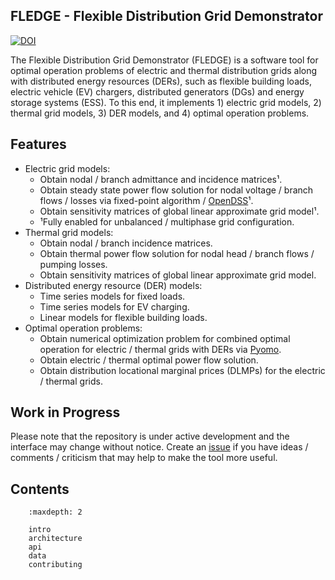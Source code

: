 ## FLEDGE - Flexible Distribution Grid Demonstrator

[![DOI](https://zenodo.org/badge/201130660.svg)](https://zenodo.org/badge/latestdoi/201130660)

The Flexible Distribution Grid Demonstrator (FLEDGE) is a software tool for optimal operation problems of electric and thermal distribution grids along with distributed energy resources (DERs), such as flexible building loads, electric vehicle (EV) chargers, distributed generators (DGs) and energy storage systems (ESS). To this end, it implements 1) electric grid models, 2) thermal grid models, 3) DER models, and 4) optimal operation problems.

## Features

- Electric grid models:
    - Obtain nodal / branch admittance and incidence matrices¹.
    - Obtain steady state power flow solution for nodal voltage / branch flows / losses via fixed-point algorithm / [OpenDSS](https://github.com/dss-extensions/OpenDSSDirect.py)¹.
    - Obtain sensitivity matrices of global linear approximate grid model¹.
    - ¹Fully enabled for unbalanced / multiphase grid configuration.
- Thermal grid models:
    - Obtain nodal / branch incidence matrices.
    - Obtain thermal power flow solution for nodal head / branch flows / pumping losses.
    - Obtain sensitivity matrices of global linear approximate grid model.
- Distributed energy resource (DER) models:
    - Time series models for fixed loads.
    - Time series models for EV charging.
    - Linear models for flexible building loads.
- Optimal operation problems:
    - Obtain numerical optimization problem for combined optimal operation for electric / thermal grids with DERs via [Pyomo](https://github.com/Pyomo/pyomo).
    - Obtain electric / thermal optimal power flow solution.
    - Obtain distribution locational marginal prices (DLMPs) for the electric / thermal grids.

## Work in Progress

Please note that the repository is under active development and the interface may change without notice. Create an [issue](https://github.com/TUMCREATE-ESTL/FLEDGE.jl/issues) if you have ideas / comments / criticism that may help to make the tool more useful.

## Contents

``` toctree::
    :maxdepth: 2

    intro
    architecture
    api
    data
    contributing
```
